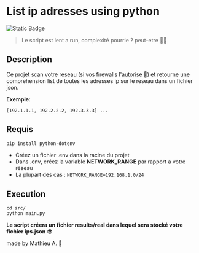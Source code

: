 # List ip adresses using python
![Static Badge](https://img.shields.io/badge/On%20Date-True-green?style=plastic&logoColor=blue)
>Le script est lent a run, complexité pourrie ? peut-etre 🧙🏼

## Description
Ce projet scan votre reseau (si vos firewalls l'autorise 🤯) et retourne une comprehension list de toutes les adresses ip sur le reseau dans un fichier json. 

**Exemple**:
```
[192.1.1.1, 192.2.2.2, 192.3.3.3] ...
```

## Requis

```bash
pip install python-dotenv 

```

- Créez un fichier .env dans la racine du projet
- Dans .env, créez la variable **NETWORK_RANGE** par rapport a votre réseau
- La plupart des cas : ```NETWORK_RANGE=192.168.1.0/24```

## Execution 
```
cd src/
python main.py
```

**Le script créera un fichier results/real dans lequel sera stocké votre fichier ips.json** 😎
 
made by Mathieu A. 🤭

